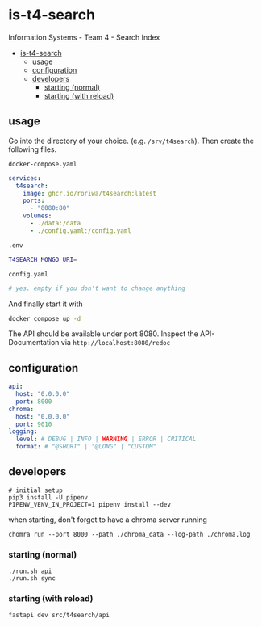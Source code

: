 # is-t4-search
Information Systems - Team 4 - Search Index

<!-- TOC -->
* [is-t4-search](#is-t4-search)
  * [usage](#usage)
  * [configuration](#configuration)
  * [developers](#developers)
    * [starting (normal)](#starting-normal)
    * [starting (with reload)](#starting-with-reload)
<!-- TOC -->

## usage

Go into the directory of your choice. (e.g. `/srv/t4search`).
Then create the following files.

`docker-compose.yaml`
```yaml
services:
  t4search:
    image: ghcr.io/roriwa/t4search:latest
    ports:
      - "8080:80"
    volumes:
      - ./data:/data
      - ./config.yaml:/config.yaml
```

`.env`
```bash
T4SEARCH_MONGO_URI=
```

`config.yaml`
```yaml
# yes. empty if you don't want to change anything
```

And finally start it with
```bash
docker compose up -d
```

The API should be available under port 8080.
Inspect the API-Documentation via `http://localhost:8080/redoc`

## configuration

```yaml
api:
  host: "0.0.0.0"
  port: 8000
chroma:
  host: "0.0.0.0"
  port: 9010
logging:
  level: # DEBUG | INFO | WARNING | ERROR | CRITICAL
  format: # "@SHORT" | "@LONG" | "CUSTOM"
```

## developers

```shell
# initial setup
pip3 install -U pipenv
PIPENV_VENV_IN_PROJECT=1 pipenv install --dev
```

when starting, don't forget to have a chroma server running

```shell
chomra run --port 8000 --path ./chroma_data --log-path ./chroma.log
```

### starting (normal)

```shell
./run.sh api
./run.sh sync
```

### starting (with reload)

```shell
fastapi dev src/t4search/api
```

